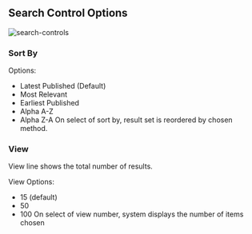 ## Search Control Options

![search-controls](../assets/img/search/search-options.png)

### Sort By
Options:
- Latest Published (Default)
- Most Relevant
- Earliest Published
- Alpha A-Z
- Alpha Z-A
On select of sort by, result set is reordered by chosen method.

### View
View line shows the total number of results.

View Options:
- 15 (default)
- 50
- 100
On select of view number, system displays the number of items chosen